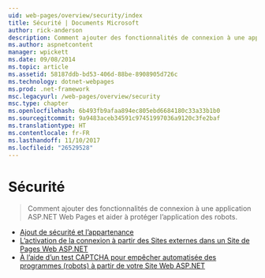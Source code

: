 ```yaml
---
uid: web-pages/overview/security/index
title: Sécurité | Documents Microsoft
author: rick-anderson
description: Comment ajouter des fonctionnalités de connexion à une application ASP.NET Web Pages et aider à protéger l’application des robots.
ms.author: aspnetcontent
manager: wpickett
ms.date: 09/08/2014
ms.topic: article
ms.assetid: 58187ddb-bd53-406d-88be-8908905d726c
ms.technology: dotnet-webpages
ms.prod: .net-framework
msc.legacyurl: /web-pages/overview/security
msc.type: chapter
ms.openlocfilehash: 6b493fb9afaa894ec805ebd6684180c33a33b1b0
ms.sourcegitcommit: 9a9483aceb34591c97451997036a9120c3fe2baf
ms.translationtype: HT
ms.contentlocale: fr-FR
ms.lasthandoff: 11/10/2017
ms.locfileid: "26529528"
---
```

<a name="security"></a>Sécurité
====================
> Comment ajouter des fonctionnalités de connexion à une application ASP.NET Web Pages et aider à protéger l’application des robots.


- [Ajout de sécurité et l’appartenance](16-adding-security-and-membership.md)
- [L’activation de la connexion à partir des Sites externes dans un Site de Pages Web ASP.NET](enabling-login-from-external-sites-in-an-aspnet-web-pages-site.md)
- [À l’aide d’un test CAPTCHA pour empêcher automatisée des programmes (robots) à partir de votre Site Web ASP.NET](using-a-catpcha-to-prevent-automated-programs-bots-from-using-your-aspnet-web-site.md)
